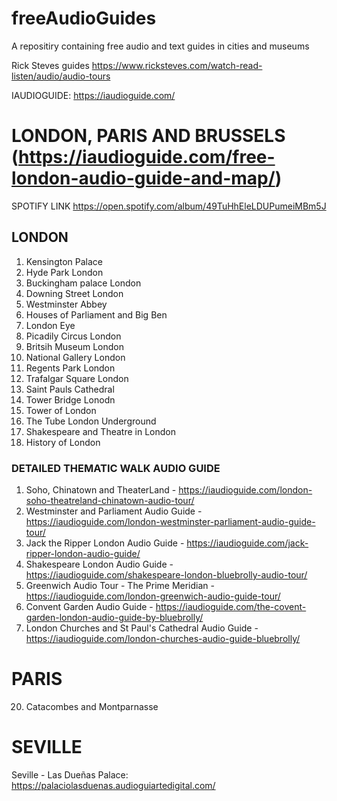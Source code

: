 # freeAudioGuides
A repositiry containing free audio and text guides in cities and museums

Rick Steves guides https://www.ricksteves.com/watch-read-listen/audio/audio-tours

IAUDIOGUIDE: https://iaudioguide.com/


# LONDON, PARIS AND BRUSSELS (https://iaudioguide.com/free-london-audio-guide-and-map/)
SPOTIFY LINK https://open.spotify.com/album/49TuHhEleLDUPumeiMBm5J
## LONDON
1. Kensington Palace
2. Hyde Park London
3. Buckingham palace London
4. Downing Street London
5. Westminster Abbey
6. Houses of Parliament and Big Ben
7. London Eye
8. Picadily Circus London
9. Britsih Museum London
10. National Gallery London
11. Regents Park London
12. Trafalgar Square London
13. Saint Pauls Cathedral
14. Tower Bridge Lonodn
15. Tower of London
16. The Tube London Underground
17. Shakespeare and Theatre in London
18. History of London
### DETAILED THEMATIC WALK AUDIO GUIDE
1. Soho, Chinatown and TheaterLand - https://iaudioguide.com/london-soho-theatreland-chinatown-audio-tour/
2. Westminster and Parliament Audio Guide - https://iaudioguide.com/london-westminster-parliament-audio-guide-tour/
3. Jack the Ripper London Audio Guide - https://iaudioguide.com/jack-ripper-london-audio-guide/
4. Shakespeare London Audio Guide - https://iaudioguide.com/shakespeare-london-bluebrolly-audio-tour/
5. Greenwich Audio Tour - The Prime Meridian - https://iaudioguide.com/london-greenwich-audio-guide-tour/
6. Convent Garden Audio Guide - https://iaudioguide.com/the-covent-garden-london-audio-guide-by-bluebrolly/
7. London Churches and St Paul's Cathedral Audio Guide - https://iaudioguide.com/london-churches-audio-guide-bluebrolly/
# PARIS
20. Catacombes and Montparnasse 

# SEVILLE
Seville - Las Dueñas Palace: https://palaciolasduenas.audioguiartedigital.com/



